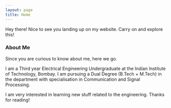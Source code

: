 ```yaml
---
layout: page
title: Home
---
```

	
<p class="message">
  Hey there! Nice to see you landing up on my website. Carry on and explore this!
</p>

###  About Me


Since you are curious to know about me, here we go.

I am a Third year Electrical Engineering Undergraduate at the Indian Institute of Technology, Bombay. I am pursuing a Dual Degree (B.Tech + M.Tech) in the department with specialisation in Communication and Signal Processing.
 
I am very interested in learning new stuff related to the engineering.
Thanks for reading!

